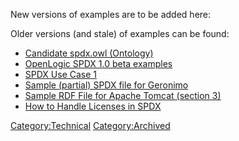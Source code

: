 New versions of examples are to be added here:

Older versions (and stale) of examples can be found:

  - [Candidate spdx.owl
    (Ontology)](Technical_Team/Old/Sandbox_for_Sharing_Examples/Candidate_spdx.owl_\(Ontology\) "wikilink")
  - [OpenLogic SPDX 1.0 beta
    examples](Technical_Team/Old/Sandbox_for_Sharing_Examples/OpenLogic_SPDX_1.0_beta_examples "wikilink")
  - [SPDX Use Case
    1](Technical_Team/Old/Sandbox_for_Sharing_Examples/SPDX_Use_Case_1 "wikilink")
  - [Sample (partial) SPDX file for
    Geronimo](Technical_Team/Old/Sandbox_for_Sharing_Examples/Sample_\(partial\)_SPDX_file_for_Geronimo "wikilink")
  - [Sample RDF File for Apache Tomcat (section
    3)](Technical_Team/Old/Sandbox_for_Sharing_Examples/Sample_RDF_File_for_Apache_Tomcat_\(section_3\) "wikilink")
  - [How to Handle Licenses in
    SPDX](Technical_Team/Old/Sandbox_for_Sharing_Examples/How_to_Handle_Licenses_in_SPDX "wikilink")

[Category:Technical](Category:Technical "wikilink")
[Category:Archived](Category:Archived "wikilink")
